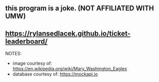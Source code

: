 this program is a joke. (NOT AFFILIATED WITH UMW) 
-----------------------------------------------
https://rylansedlacek.github.io/ticket-leaderboard/
-----------------------------------------------
NOTES:
- image courtesy of: https://en.wikipedia.org/wiki/Mary_Washington_Eagles
- database courtesy of: https://mockapi.io
  
